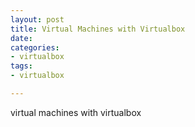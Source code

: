 ```yaml
---
layout: post
title: Virtual Machines with Virtualbox
date: 
categories:
- virtualbox
tags:
- virtualbox

---
```


virtual machines with virtualbox